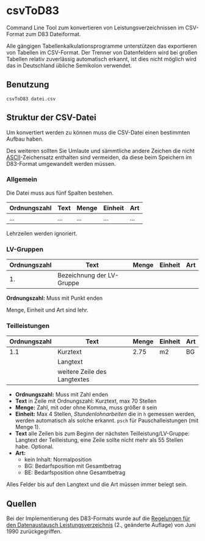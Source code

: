 csvToD83
========

Command Line Tool zum konvertieren von Leistungsverzeichnissen im CSV-Format zum D83 Dateiformat.

Alle gängigen Tabellenkalkulationsprogramme unterstützen das exportieren von Tabellen im CSV-Format. Der Trenner von Datenfeldern wird bei großen Tabellen relativ zuverlässig automatisch erkannt, ist dies nicht möglich wird das in Deutschland übliche Semikolon verwendet.

## Benutzung

`csvToD83 datei.csv`

## Struktur der CSV-Datei

Um konvertiert werden zu können muss die CSV-Datei einen bestimmten Aufbau haben.

Des weiteren sollten Sie Umlaute und sämmtliche andere Zeichen die nicht [ASCII](http://de.wikipedia.org/wiki/American_Standard_Code_for_Information_Interchange)-Zeichensatz enthalten sind vermeiden, da diese beim Speichern im D83-Format umgewandelt werden müssen.

### Allgemein

Die Datei muss aus fünf Spalten bestehen.

Ordnungszahl | Text | Menge | Einheit | Art
---          | ---  | ---   | ---     | ---
...          | ...  | ...   | ...     | ...

Lehrzeilen werden ignoriert.

### LV-Gruppen

Ordnungszahl | Text | Menge | Einheit | Art
---          | ---  | ---   | ---     | ---
1.           | Bezeichnung der LV-Gruppe |

__Ordnungszahl:__ Muss mit Punkt enden

Menge, Einheit und Art sind lehr.

### Teilleistungen

Ordnungszahl | Text | Menge | Einheit | Art
---          | ---  | ---   | ---     | ---
1.1          | Kurztext | 2.75 | m2   | BG
             | Langtext
             | weitere Zeile des Langtextes

* __Ordnungszahl:__ Muss mit Zahl enden
* __Text__ in Zeile mit Ordnungszahl: Kurztext, max 70 Stellen
* __Menge:__ Zahl, mit oder ohne Komma, muss größer `0` sein
* __Einheit:__ Max 4 Stellen, _Stundenlohnarbeiten_ die in `h` gemessen werden, werden automatisch als solche erkannt. `psch` für Pauschalleistungen (mit Menge 1).
* __Text__ alle Zeilen bis zum Beginn der nächsten Teilleistung/LV-Gruppe: Langtext der Teilleistung, eine Zeile sollte nicht mehr als 55 Stellen habe. Optional.
* __Art:__
	* kein Inhalt: Normalposition
	* BG: Bedarfsposition mit Gesamtbetrag
	* BE: Bedarfsposition ohne Gesamtbetrag
	
Alles Felder bis auf den Langtext und die Art müssen immer belegt sein.
	
## Quellen

Bei der Implementierung des D83-Formats wurde auf die [Regelungen für den Datenaustausch Leistungsverzeichnis](http://www.gaeb.de/download/da1990.pdf) (2., geänderte Auflage) von Juni 1990 zurückgegriffen.






